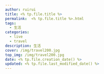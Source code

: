 ```yaml
---
author: ruirui
title: <% tp.file.title %>
permalink:  <% tp.file.title %>.html
tags:
  - 生活
categories:
  - live
  - travel
description: 生活
cover: /img/travel200.jpg
top_img: /img/travel200.jpg
date: <% tp.file.creation_date() %>
updated: <% tp.file.last_modified_date() %>
---
```

